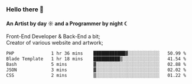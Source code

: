 ### Hello there 👋
#### An Artist by day ☼ and a Programmer by night ☾

Front-End Developer & Back-End a bit;<br>
Creator of various website and artwork;

<!--START_SECTION:waka-->

```txt
PHP              1 hr 36 mins    ████████████▓░░░░░░░░░░░░   50.99 %
Blade Template   1 hr 18 mins    ██████████▒░░░░░░░░░░░░░░   41.54 %
Bash             5 mins          ▓░░░░░░░░░░░░░░░░░░░░░░░░   02.88 %
JSON             3 mins          ▓░░░░░░░░░░░░░░░░░░░░░░░░   02.02 %
CSS              2 mins          ▒░░░░░░░░░░░░░░░░░░░░░░░░   01.22 %
```

<!--END_SECTION:waka-->

<!--unk0e-ctrlmd-blitzh-Klöggr-https://codepen.io/nikillpop/pen/VdJjJW-->
